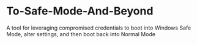 # To-Safe-Mode-And-Beyond
A tool for leveraging compromised credentials to boot into Windows Safe Mode, alter settings, and then boot back into Normal Mode
